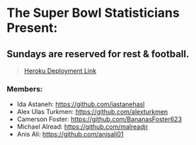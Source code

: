 # The Super Bowl Statisticians Present:

## Sundays are reserved for rest & football.

> [Heroku Deployment Link](https://nfl-project-two.herokuapp.com/)

### Members:

- Ida Astaneh: https://github.com/iastanehasl
- Alex Ulas Turkmen: https://github.com/alexturkmen
- Camerson Foster: https://github.com/BananasFoster623
- Michael Alread: https://github.com/malreadjr
- Anis Ali: https://github.com/anisali01
